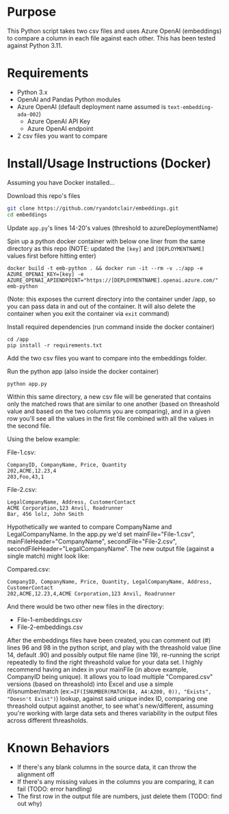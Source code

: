 # Purpose

This Python script takes two csv files and uses Azure OpenAI (embeddings) to compare a column in each file against each other. This has been tested against Python 3.11.

# Requirements
- Python 3.x
- OpenAI and Pandas Python modules
- Azure OpenAI (default deployment name assumed is `text-embedding-ada-002`)
    - Azure OpenAI API Key
    - Azure OpenAI endpoint
- 2 csv files you want to compare

# Install/Usage Instructions (Docker)
Assuming you have Docker installed...

Download this repo's files
```bash
git clone https://github.com/ryandotclair/embeddings.git
cd embeddings
```

Update `app.py`'s lines 14-20's values (threshold to azureDeploymentName)

Spin up a python docker container with below one liner from the same directory as this repo (NOTE: updated the `[key]` and `[DEPLOYMENTNAME]` values first before hitting enter)
```bosh
docker build -t emb-python . && docker run -it --rm -v .:/app -e AZURE_OPENAI_KEY=[key] -e AZURE_OPENAI_APIENDPOINT="https://[DEPLOYMENTNAME].openai.azure.com/" emb-python
```
(Note: this exposes the current directory into the container under /app, so you can pass data in and out of the container. It will also delete the container when you exit the container via `exit` command)

Install required dependencies (run command inside the docker container)
```bosh
cd /app
pip install -r requirements.txt
```

Add the two csv files you want to compare into the embeddings folder.

Run the python app (also inside the docker container)
```bosh
python app.py
```

Within this same directory, a new csv file will be generated that contains only the matched rows that are similar to one another (based on threashold value and based on the two columns you are comparing), and in a given row you'll see all the values in the first file combined with all the values in the second file.

Using the below example:

File-1.csv:

    CompanyID, CompanyName, Price, Quantity
    202,ACME,12.23,4
    203,Foo,43,1

File-2.csv:

    LegalCompanyName, Address, CustomerContact
    ACME Corporation,123 Anvil, Roadrunner
    Bar, 456 lolz, John Smith

Hypothetically we wanted to compare CompanyName and LegalCompanyName. In the app.py we'd set mainFile="File-1.csv", mainFileHeader="CompanyName", secondFile="File-2.csv", secondFileHeader="LegalCompanyName". The new output file (against a single match) might look like:

Compared.csv:

    CompanyID, CompanyName, Price, Quantity, LegalCompanyName, Address, CustomerContact
    202,ACME,12.23,4,ACME Corporation,123 Anvil, Roadrunner

And there would be two other new files in the directory:
- File-1-embeddings.csv
- File-2-embeddings.csv

After the embeddings files have been created, you can comment out (#) lines 96 and 98 in the python script, and play with the threashold value (line 14, default .90) and possibly output file name (line 19), re-running the script repeatedly to find the right threashold value for your data set. I highly recommend having an index in your mainFile (in above example, CompanyID being unique). It allows you to load multiple "Compared.csv" versions (based on threashold) into Excel and use a simple if/isnumber/match (ex:`=IF(ISNUMBER(MATCH(B4, A4:A200, 0)), "Exists", "Doesn't Exist")`) lookup, against said unique index ID, comparing one threashold output against another, to see what's new/different, assuming you're working with large data sets and theres variability in the output files across different threasholds.

# Known Behaviors
- If there's any blank columns in the source data, it can throw the alignment off
- If there's any missing values in the columns you are comparing, it can fail (TODO: error handling)
- The first row in the output file are numbers, just delete them (TODO: find out why)